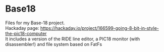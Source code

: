 # Base18
Files for my Base-18 project. <br>
Hackaday page: https://hackaday.io/project/166599-going-8-bit-in-style-the-pic18-computer <br>
It includes a version of the RIDE line editor, a PIC18 monitor (with disassembler!) and file system based on FatFs

